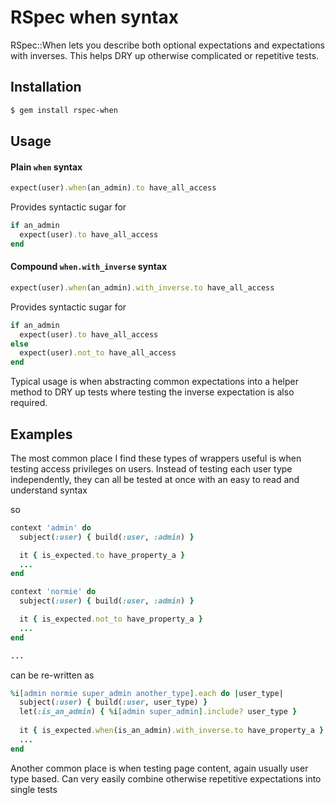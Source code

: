 # RSpec when syntax

RSpec::When lets you describe both optional expectations and expectations
with inverses. This helps DRY up otherwise complicated or repetitive tests.

## Installation

```sh
$ gem install rspec-when
```

## Usage

#### Plain `when` syntax

```rb
expect(user).when(an_admin).to have_all_access
```

Provides syntactic sugar for

```rb
if an_admin
  expect(user).to have_all_access
end
```

#### Compound `when.with_inverse` syntax

```rb
expect(user).when(an_admin).with_inverse.to have_all_access
```

Provides syntactic sugar for

```rb
if an_admin
  expect(user).to have_all_access
else
  expect(user).not_to have_all_access
end
```

Typical usage is when abstracting common expectations into a helper method to
DRY up tests where testing the inverse expectation is also required.

## Examples

The most common place I find these types of wrappers useful is when testing
access privileges on users. Instead of testing each user type independently,
they can all be tested at once with an easy to read and understand syntax

so

```rb
context 'admin' do
  subject(:user) { build(:user, :admin) }

  it { is_expected.to have_property_a }
  ...
end

context 'normie' do
  subject(:user) { build(:user, :admin) }

  it { is_expected.not_to have_property_a }
  ...
end

...

```

can be re-written as
```rb
%i[admin normie super_admin another_type].each do |user_type|
  subject(:user) { build(:user, user_type) }
  let(:is_an_admin) { %i[admin super_admin].include? user_type }
  
  it { is_expected.when(is_an_admin).with_inverse.to have_property_a }
  ...
end
```    

Another common place is when testing page content, again usually user type based.
Can very easily combine otherwise repetitive expectations into single tests  
